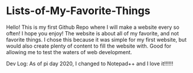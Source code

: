 # Lists-of-My-Favorite-Things
Hello! This is my first Github Repo where I will make a website every so often! I hope you enjoy!
The website is about all of my favorite, and not favorite things. I chose this because it was simple for my first website, but would also create plenty of content to fill the website with. Good for allowing me to test the waters of web development.

Dev Log:
As of pi day 2020, I changed to Notepad++ and I love it!!!!!! 
